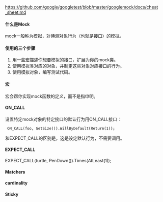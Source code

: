 https://github.com/google/googletest/blob/master/googlemock/docs/cheat_sheet.md

#### 什么是Mock
mock一般称为模拟，对待测对象行为（也就是接口）的模拟。

#### 使用的三个步骤

1. 用一些宏描述你想要模拟的接口，扩展为你的mock类。
1. 使用模拟类对应的对象，并制定这些对象对应接口的行为。
1. 使用模拟对象，编写测试代码。


#### 宏
宏会帮你实现mock函数的定义，而不是指申明。

 

#### ON_CALL

设置特定mock对象的特定接口的默认行为用ON_CALL接口：

```
 ON_CALL(foo, GetSize()).WillByDefault(Return(1));
````
和EXPECT_CALL的区别是，这是设定默认行为，不需要调用。

#### EXPECT_CALL

EXPECT_CALL(turtle, PenDown()).Times(AtLeast(1));

#### Matchers

#### cardinality

#### Sticky


